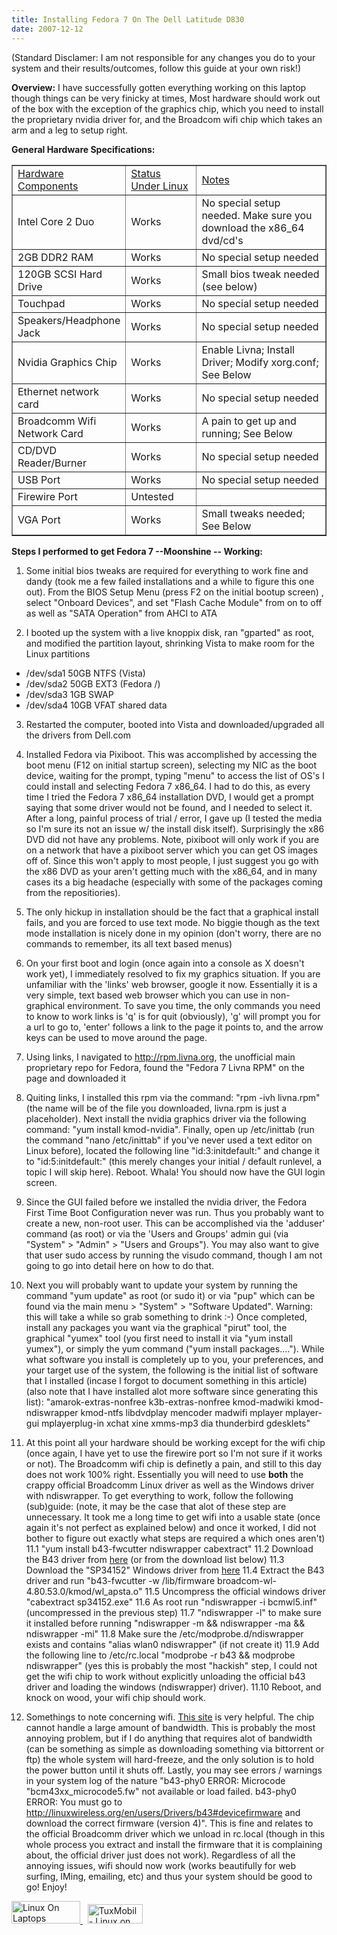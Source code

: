 ```yaml
---
title: Installing Fedora 7 On The Dell Latitude D830
date: 2007-12-12
---
```


(Standard Disclamer: I am not responsible for any changes you do to your system and their results/outcomes, follow this guide at your own risk!)

<b>Overview:</b>
I have successfully gotten everything working on this laptop though things can be very finicky at times, Most hardware should work out of the box with the exception of the graphics chip, which you need to install the proprietary nvidia driver for, and the Broadcom wifi chip which takes an arm and a leg to setup right.

<b>General Hardware Specifications:</b>
<table border="1">
<tr><td width="33%"><u>Hardware Components</u></td><td width="23%"><u>Status Under Linux</u></td><td width="43%"><u>Notes</u></td></tr>
<tr><td>Intel Core 2 Duo</td><td>Works</td><td>No special setup needed. Make sure you download the x86_64 dvd/cd's</td></tr>
<tr><td>2GB DDR2 RAM</td><td>Works</td><td>No special setup needed</td></tr>
<tr><td>120GB SCSI Hard Drive</td><td>Works</td><td>Small bios tweak needed (see below)</td></tr>
<tr><td>Touchpad</td><td>Works</td><td>No special setup needed</td></tr>
<tr><td>Speakers/Headphone Jack</td><td>Works</td><td>No special setup needed</td></tr>
<tr><td>Nvidia Graphics Chip</td><td>Works</td><td>Enable Livna; Install Driver; Modify xorg.conf; See Below</td></tr>
<tr><td>Ethernet network card</td><td>Works</td><td>No special setup needed</td></tr>
<tr><td>Broadcomm Wifi Network Card</td><td>Works</td><td>A pain to get up and running; See Below</td></tr>
<tr><td>CD/DVD Reader/Burner</td><td>Works</td><td>No special setup needed</td></tr>
<tr><td>USB Port</td><td>Works</td><td>No special setup needed</td></tr>
<tr><td>Firewire Port</td><td>Untested</td><td></td></tr>
<tr><td>VGA Port</td><td>Works</td><td>Small tweaks needed; See Below</td></tr>
</table>

<b>Steps I performed to get Fedora 7 --Moonshine -- Working:</b>

1. Some initial bios tweaks are required for everything to work fine and dandy (took me a few failed installations and a while to figure this one out). From the BIOS Setup Menu (press F2 on the initial bootup screen) , select "Onboard Devices", and set "Flash Cache Module" from on to off as well as "SATA Operation" from AHCI to ATA

2. I booted up the system with a live knoppix disk, ran "gparted" as root, and modified the partition layout, shrinking Vista to make room for the Linux partitions
* /dev/sda1 50GB NTFS  (Vista)
* /dev/sda2 50GB EXT3  (Fedora /)
* /dev/sda3 1GB  SWAP
* /dev/sda4 10GB VFAT shared data

3. Restarted the computer, booted into Vista and downloaded/upgraded all the drivers from Dell.com

4. Installed Fedora via Pixiboot. This was accomplished by accessing the boot menu (F12 on initial startup screen), selecting my NIC as the boot device, waiting for the prompt, typing "menu" to access the list of OS's I could install and selecting Fedora 7 x86_64. I had to do this, as every time I tried the Fedora 7 x86_64 installation DVD, I would get a prompt saying that some driver would not be found, and I needed to select it. After a long, painful process of trial / error, I gave up (I tested the media so I'm sure its not an issue w/ the install disk itself). Surprisingly the x86 DVD did not have any problems. Note, pixiboot will only work if you are on a network that have a pixiboot server which you can get OS images off of.  Since this won't apply to most people, I just suggest you go with the x86 DVD as your aren't getting much with the x86_64, and in many cases its a big headache (especially with some of the packages coming from the repositiories).

5. The only hickup in installation should be the fact that a graphical install fails, and you are forced to use text mode. No biggie though as the text mode installation is nicely done in my opinion (don't worry, there are no commands to remember, its all text based menus)

6. On your first boot and login (once again into a console as X doesn't work yet), I immediately resolved to fix my graphics situation. If you are unfamiliar with the 'links' web browser, google it now. Essentially it is a very simple, text based web browser which you can use in non-graphical environment. To save you time, the only commands you need to know to work links is 'q' is for quit (obviously), 'g' will prompt you for a url to go to, 'enter' follows a link to the page it points to, and the arrow keys can be used to move around the page. 

7. Using links, I navigated to http://rpm.livna.org, the unofficial main proprietary repo for Fedora, found the "Fedora 7 Livna RPM" on the page and downloaded it

8. Quiting links, I installed this rpm via the command: "rpm -ivh livna.rpm"   (the name will be of the file you downloaded, livna.rpm is just a placeholder). Next install the nvidia graphics driver via the following command: "yum install kmod-nvidia". Finally, open up /etc/inittab (run the command "nano /etc/inittab" if you've never used a text editor on Linux before), located the following line "id:3:initdefault:" and change it to "id:5:initdefault:" (this merely changes your initial / default runlevel, a topic I will skip here). Reboot. Whala! You should now have the GUI login screen.

9. Since the GUI failed before we installed the nvidia driver, the Fedora First Time Boot Configuration never was run. Thus you probably want to create a new, non-root user. This can be accomplished via the 'adduser' command (as root) or via the 'Users and Groups' admin gui (via "System" > "Admin" > "Users and Groups"). You may also want to give that user sudo access by running the visudo command, though I am not going to go into detail here on how to do that.

10. Next you will probably want to update your system by running the command "yum update" as root (or sudo it) or via "pup" which can be found via the main menu > "System" > "Software Updated". Warning: this will take a while so grab something to drink :-) Once completed, install any packages you want via the graphical "pirut" tool, the graphical "yumex" tool (you first need to install it via "yum install yumex"), or simply the yum command ("yum install packages...."). While what software you install is completely up to you, your preferences, and your target use of the system, the following is the initial list of software that I installed (incase I forgot to document something in this article) (also note that I have installed alot more software since generating this list): "amarok-extras-nonfree k3b-extras-nonfree kmod-madwiki kmod-ndiswrapper kmod-ntfs libdvdplay mencoder madwifi mplayer mplayer-gui mplayerplug-in xchat xine xmms-mp3 dia thunderbird gdesklets"

11. At this point all your hardware should be working except for the wifi chip (once again, I have yet to use the firewire port so I'm not sure if it works or not). The Broadcomm wifi chip is definetly a pain, and still to this day does not work 100% right. Essentially you will need to use <b>both</b> the crappy official Broadcomm Linux driver as well as the Windows driver with ndiswrapper.  To get everything to work, follow the following (sub)guide:
  (note, it may be the case that alot of these step are unnecessary. It took me a long time to get wifi into a usable state (once again it's not perfect as explained below) and once it worked, I did not bother to figure out exactly what steps are required a which ones aren't)
  11.1 "yum install b43-fwcutter ndiswrapper cabextract"
  11.2 Download the B43 driver from <a href="http://linuxwireless.org/en/users/Drivers/b43">here</a>  (or from the download list below)
  11.3 Download the "SP34152" Windows driver from <a href="ftp://ftp.hp.com/pub/softpaq/sp34001-34500/sp34152.exe">here</a>
  11.4 Extract the B43 driver and run "b43-fwcutter -w /lib/firmware broadcom-wl-4.80.53.0/kmod/wl_apsta.o"
  11.5 Uncompress the official windows driver "cabextract sp34152.exe"
  11.6 As root run "ndiswrapper -i  bcmwl5.inf" (uncompressed in the previous step)
  11.7 "ndiswrapper -l" to make sure it installed before running "ndiswrapper -m && ndiswrapper -ma && ndiswrapper -mi"
  11.8 Make sure the /etc/modprobe.d/ndiswrapper exists and contains "alias wlan0 ndiswrapper" (if not create it)
  11.9 Add the following line to /etc/rc.local "modprobe -r b43 && modprobe ndiswrapper" (yes this is probably the most "hackish" step, I could not get the wifi chip to work without explicitly unloading the official b43 driver and loading the windows (ndiswrapper) driver).
  11.10 Reboot, and knock on wood, your wifi chip should work.

12. Somethings to note concerning wifi. <a href="http://www.thelinuxpimp.com/main/index.php?name=News&file=article&sid=749">This site</a> is very helpful. The chip cannot handle a large amount of bandwidth. This is probably the most annoying problem, but if I do anything that requires alot of bandwidth (can be something as simple as downloading something via bittorrent or ftp) the whole system will hard-freeze, and the only solution is to hold the power button until it shuts off. Lastly, you may see errors / warnings in your system log of the nature "b43-phy0 ERROR: Microcode "bcm43xx_microcode5.fw" not available or load failed. b43-phy0 ERROR: You must go to http://linuxwireless.org/en/users/Drivers/b43#devicefirmware and download the correct firmware (version 4)". This is fine and relates to the official Broadcomm driver which we unload in rc.local (though in this whole process you extract and install the firmware that it is complaining about, the official driver just does not work). Regardless of all the annoying issues, wifi should now work (works beautifully for web surfing, IMing, emailing, etc) and thus your system should be good to go! Enjoy!

<a href="http://www.linux-on-laptops.com/" title="Linux on Laptops">
<img src="http://www.linux-on-laptops.com/images/linux-on-laptops.gif" alt="Linux On Laptops" width="110" height="36" border="0">
</a>
&nbsp;
<a href="http://tuxmobil.org/">
<img src="http://tuxmobil.org/pics/tuxmobil_sticker.png" width="88" height="31" border="0" alt="TuxMobil - Linux on Laptops, Notebooks, PDAs and Mobile Phones">
</a>
